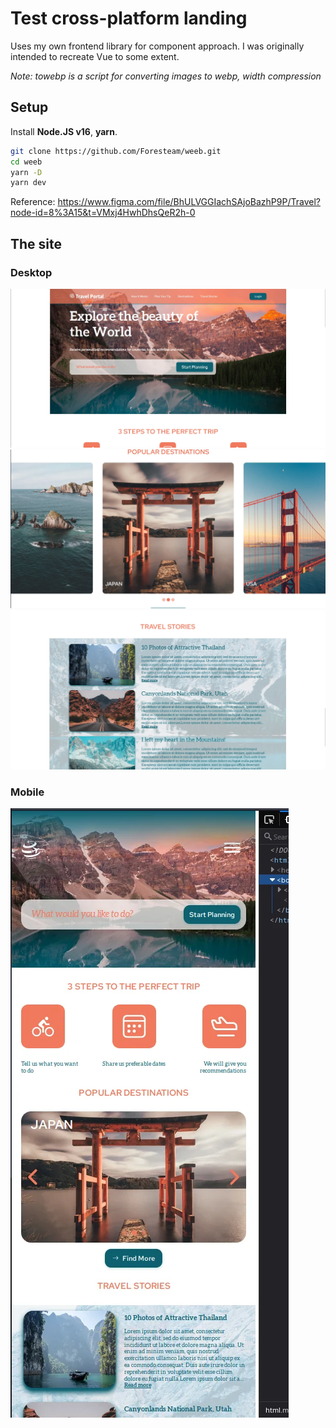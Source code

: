 # Test cross-platform landing
Uses my own frontend library for component approach. I was originally intended to recreate Vue to some extent.

*Note: towebp is a script for converting images to webp, width compression*

## Setup
Install **Node.JS v16**, **yarn**.
```sh
git clone https://github.com/Foresteam/weeb.git
cd weeb
yarn -D
yarn dev
```

Reference: https://www.figma.com/file/BhULVGGIachSAjoBazhP9P/Travel?node-id=8%3A15&t=VMxj4HwhDhsQeR2h-0

## The site
### Desktop
![1](screenshots/1.png.webp)
![2](screenshots/2.png.webp)
![3](screenshots/3.png.webp)
### Mobile
![4](screenshots/4.png.webp)
